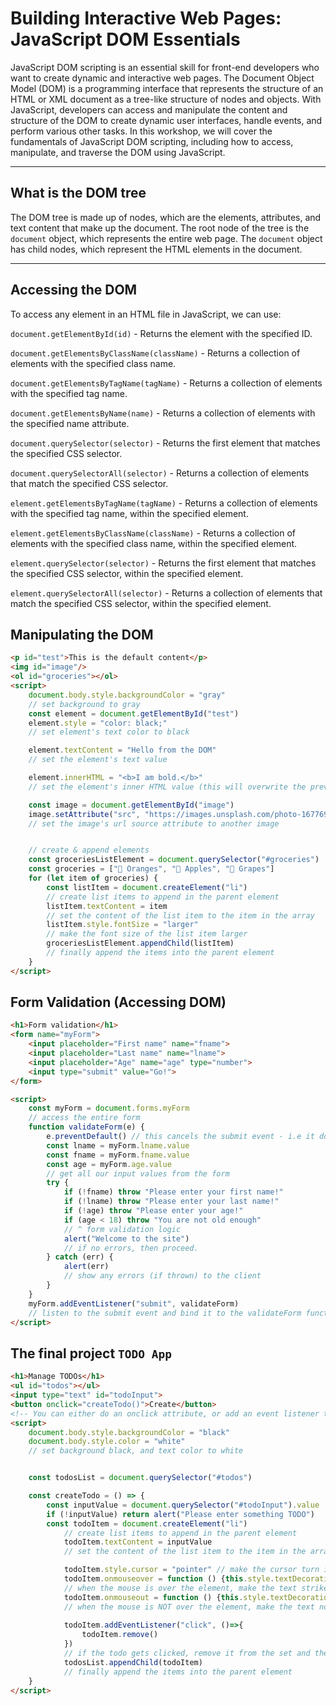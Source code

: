 # Building Interactive Web Pages: JavaScript DOM Essentials

JavaScript DOM scripting is an essential skill for front-end developers who want to create dynamic and interactive web pages. The Document Object Model (DOM) is a programming interface that represents the structure of an HTML or XML document as a tree-like structure of nodes and objects. With JavaScript, developers can access and manipulate the content and structure of the DOM to create dynamic user interfaces, handle events, and perform various other tasks. In this workshop, we will cover the fundamentals of JavaScript DOM scripting, including how to access, manipulate, and traverse the DOM using JavaScript.

___

## What is the DOM tree

The DOM tree is made up of nodes, which are the elements, attributes, and text content that make up the document. The root node of the tree is the `document` object, which represents the entire web page. The `document` object has child nodes, which represent the HTML elements in the document.

___

## Accessing the DOM

To access any element in an HTML file in JavaScript, we can use:

`document.getElementById(id)` - Returns the element with the specified ID.

`document.getElementsByClassName(className)` - Returns a collection of elements with the specified class name.

`document.getElementsByTagName(tagName)` - Returns a collection of elements with the specified tag name.

`document.getElementsByName(name)` - Returns a collection of elements with the specified name attribute.

`document.querySelector(selector)` - Returns the first element that matches the specified CSS selector.

`document.querySelectorAll(selector)` - Returns a collection of elements that match the specified CSS selector.

`element.getElementsByTagName(tagName)` - Returns a collection of elements with the specified tag name, within the specified element.

`element.getElementsByClassName(className)` - Returns a collection of elements with the specified class name, within the specified element.

`element.querySelector(selector)` - Returns the first element that matches the specified CSS selector, within the specified element.

`element.querySelectorAll(selector)` - Returns a collection of elements that match the specified CSS selector, within the specified element.

## Manipulating the DOM

```html
<p id="test">This is the default content</p>
<img id="image"/>
<ol id="groceries"></ol>
<script>
    document.body.style.backgroundColor = "gray"
    // set background to gray
    const element = document.getElementById("test")
    element.style = "color: black;"
    // set element's text color to black

    element.textContent = "Hello from the DOM"
    // set the element's text value

    element.innerHTML = "<b>I am bold.</b>"
    // set the element's inner HTML value (this will overwrite the previous text content changes)

    const image = document.getElementById("image")
    image.setAttribute("src", "https://images.unsplash.com/photo-1677690740070-ec6f41e346a8?ixlib=rb-4.0.3&ixid=MnwxMjA3fDB8MHxwaG90by1wYWdlfHx8fGVufDB8fHx8&auto=format&fit=crop&w=687&q=80")
    // set the image's url source attribute to another image


    // create & append elements 
    const groceriesListElement = document.querySelector("#groceries")
    const groceries = ["🍊 Oranges", "🍎 Apples", "🍇 Grapes"]
    for (let item of groceries) {
        const listItem = document.createElement("li")
        // create list items to append in the parent element
        listItem.textContent = item
        // set the content of the list item to the item in the array
        listItem.style.fontSize = "larger"
        // make the font size of the list item larger
        groceriesListElement.appendChild(listItem)
        // finally append the items into the parent element
    }
</script>

```

## Form Validation (Accessing DOM)

```html
<h1>Form validation</h1>
<form name="myForm">
    <input placeholder="First name" name="fname">
    <input placeholder="Last name" name="lname">
    <input placeholder="Age" name="age" type="number">
    <input type="submit" value="Go!">
</form>

<script>
    const myForm = document.forms.myForm
    // access the entire form
    function validateForm(e) {
        e.preventDefault() // this cancels the submit event - i.e it doesn't refresh the page on submission
        const lname = myForm.lname.value 
        const fname = myForm.fname.value
        const age = myForm.age.value
        // get all our input values from the form
        try {
            if (!fname) throw "Please enter your first name!"
            if (!lname) throw "Please enter your last name!"
            if (!age) throw "Please enter your age!"
            if (age < 18) throw "You are not old enough"
            // ^ form validation logic
            alert("Welcome to the site")
            // if no errors, then proceed.
        } catch (err) {
            alert(err)
            // show any errors (if thrown) to the client
        }
    }
    myForm.addEventListener("submit", validateForm)
    // listen to the submit event and bind it to the validateForm function
</script>
```

## The final project `TODO App`

```html
<h1>Manage TODOs</h1>
<ul id="todos"></ul>
<input type="text" id="todoInput">
<button onclick="createTodo()">Create</button>
<!-- You can either do an onclick attribute, or add an event listener to this button-->
<script>
    document.body.style.backgroundColor = "black"
    document.body.style.color = "white"
    // set background black, and text color to white


    const todosList = document.querySelector("#todos")

    const createTodo = () => {
        const inputValue = document.querySelector("#todoInput").value
        if (!inputValue) return alert("Please enter something TODO")
        const todoItem = document.createElement("li")
            // create list items to append in the parent element
            todoItem.textContent = inputValue
            // set the content of the list item to the item in the array

            todoItem.style.cursor = "pointer" // make the cursor turn into pointer mode when being hovered
            todoItem.onmouseover = function () {this.style.textDecoration = "line-through"}
            // when the mouse is over the element, make the text strike through
            todoItem.onmouseout = function () {this.style.textDecoration = "none"}
            // when the mouse is NOT over the element, make the text normal
            
            todoItem.addEventListener("click", ()=>{
                todoItem.remove()
            })
            // if the todo gets clicked, remove it from the set and the DOM
            todosList.appendChild(todoItem)
            // finally append the items into the parent element
    }
</script>
```
